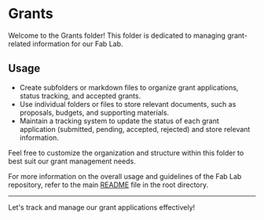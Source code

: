 # Grants

Welcome to the Grants folder! This folder is dedicated to managing grant-related information for our Fab Lab.

## Usage

- Create subfolders or markdown files to organize grant applications, status tracking, and accepted grants.
- Use individual folders or files to store relevant documents, such as proposals, budgets, and supporting materials.
- Maintain a tracking system to update the status of each grant application (submitted, pending, accepted, rejected) and store relevant information.

Feel free to customize the organization and structure within this folder to best suit our grant management needs.

For more information on the overall usage and guidelines of the Fab Lab repository, refer to the main [README](README.md) file in the root directory.

---

Let's track and manage our grant applications effectively!
